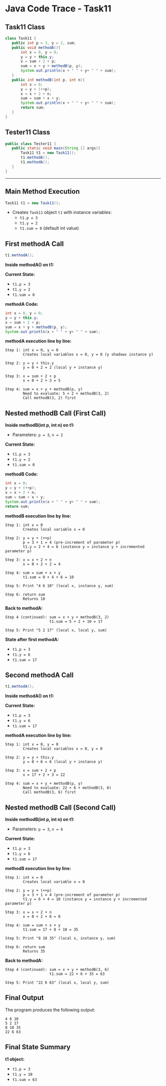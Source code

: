 # Java Code Trace - Task11

## Task11 Class

```java
class Task11 { 
   public int p = 3, y = 2, sum; 
   public void methodA(){ 
       int x = 0, y = 0; 
       y = y + this.y; 
       x = sum + 2 + p; 
       sum = x + y + methodB(p, y); 
       System.out.println(x + " " + y+ " " + sum); 
   } 
   public int methodB(int p, int n){ 
       int x = 0; 
       y = y + (++p); 
       x = x + 2 + n; 
       sum = sum + x + y; 
       System.out.println(x + " " + y+ " " + sum); 
       return sum; 
   } 
}
```

## Tester11 Class

```java
public class Tester11 { 
   public static void main(String [] args){ 
       Task11 t1 = new Task11(); 
       t1.methodA(); 
       t1.methodA(); 
   } 
}
```

---

## **Main Method Execution**

```java
Task11 t1 = new Task11();
```
- Creates `Task11` object `t1` with instance variables:
  - `t1.p = 3`
  - `t1.y = 2`
  - `t1.sum = 0` (default int value)

## First methodA Call
```java
t1.methodA();
```

**Inside methodA() on t1:**

**Current State:**
- `t1.p = 3`
- `t1.y = 2`
- `t1.sum = 0`

**methodA Code:**
```java
int x = 0, y = 0; 
y = y + this.y; 
x = sum + 2 + p; 
sum = x + y + methodB(p, y); 
System.out.println(x + " " + y+ " " + sum);
```

**methodA execution line by line:**

```
Step 1: int x = 0, y = 0
        Creates local variables x = 0, y = 0 (y shadows instance y)

Step 2: y = y + this.y
        y = 0 + 2 = 2 (local y + instance y)

Step 3: x = sum + 2 + p
        x = 0 + 2 + 3 = 5

Step 4: sum = x + y + methodB(p, y)
        Need to evaluate: 5 + 2 + methodB(3, 2)
        Call methodB(3, 2) first
```

## Nested methodB Call (First Call)
**Inside methodB(int p, int n) on t1:**
- Parameters: `p = 3`, `n = 2`

**Current State:**
- `t1.p = 3`
- `t1.y = 2`
- `t1.sum = 0`

**methodB Code:**
```java
int x = 0; 
y = y + (++p); 
x = x + 2 + n; 
sum = sum + x + y; 
System.out.println(x + " " + y+ " " + sum); 
return sum;
```

**methodB execution line by line:**

```
Step 1: int x = 0
        Creates local variable x = 0

Step 2: y = y + (++p)
        p = 3 + 1 = 4 (pre-increment of parameter p)
        t1.y = 2 + 4 = 6 (instance y = instance y + incremented parameter p)

Step 3: x = x + 2 + n
        x = 0 + 2 + 2 = 4

Step 4: sum = sum + x + y
        t1.sum = 0 + 4 + 6 = 10

Step 5: Print "4 6 10" (local x, instance y, sum)

Step 6: return sum
        Returns 10
```

**Back to methodA:**
```
Step 4 (continued): sum = x + y + methodB(3, 2)
                    t1.sum = 5 + 2 + 10 = 17

Step 5: Print "5 2 17" (local x, local y, sum)
```

**State after first methodA:**
- `t1.p = 3`
- `t1.y = 6`
- `t1.sum = 17`

## Second methodA Call
```java
t1.methodA();
```

**Inside methodA() on t1:**

**Current State:**
- `t1.p = 3`
- `t1.y = 6`
- `t1.sum = 17`

**methodA execution line by line:**

```
Step 1: int x = 0, y = 0
        Creates local variables x = 0, y = 0

Step 2: y = y + this.y
        y = 0 + 6 = 6 (local y + instance y)

Step 3: x = sum + 2 + p
        x = 17 + 2 + 3 = 22

Step 4: sum = x + y + methodB(p, y)
        Need to evaluate: 22 + 6 + methodB(3, 6)
        Call methodB(3, 6) first
```

## Nested methodB Call (Second Call)
**Inside methodB(int p, int n) on t1:**
- Parameters: `p = 3`, `n = 6`

**Current State:**
- `t1.p = 3`
- `t1.y = 6`
- `t1.sum = 17`

**methodB execution line by line:**

```
Step 1: int x = 0
        Creates local variable x = 0

Step 2: y = y + (++p)
        p = 3 + 1 = 4 (pre-increment of parameter p)
        t1.y = 6 + 4 = 10 (instance y = instance y + incremented parameter p)

Step 3: x = x + 2 + n
        x = 0 + 2 + 6 = 8

Step 4: sum = sum + x + y
        t1.sum = 17 + 8 + 10 = 35

Step 5: Print "8 10 35" (local x, instance y, sum)

Step 6: return sum
        Returns 35
```

**Back to methodA:**
```
Step 4 (continued): sum = x + y + methodB(3, 6)
                    t1.sum = 22 + 6 + 35 = 63

Step 5: Print "22 6 63" (local x, local y, sum)
```

## Final Output
The program produces the following output:
```
4 6 10
5 2 17
8 10 35
22 6 63
```

## Final State Summary
**t1 object:**
- `t1.p = 3`
- `t1.y = 10`
- `t1.sum = 63`